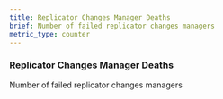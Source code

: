 ```yaml
---
title: Replicator Changes Manager Deaths
brief: Number of failed replicator changes managers
metric_type: counter
---
```

### Replicator Changes Manager Deaths

Number of failed replicator changes managers